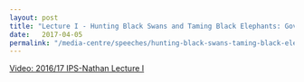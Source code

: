 ```yaml
---
layout: post
title: "Lecture I - Hunting Black Swans and Taming Black Elephants: Governance in a Complex World, 5 Apr 2017"
date:   2017-04-05
permalink: "/media-centre/speeches/hunting-black-swans-taming-black-elephants-governance-in-a-complex-world/"
---
```


[Video: 2016/17 IPS-Nathan Lecture I](https://lkyspp.nus.edu.sg/news-events/events/details/2016-17-ips-nathan-lectures-lecture-i-(hunting-black-swans-taming-black-elephants-governance-in-a-complex-world))
